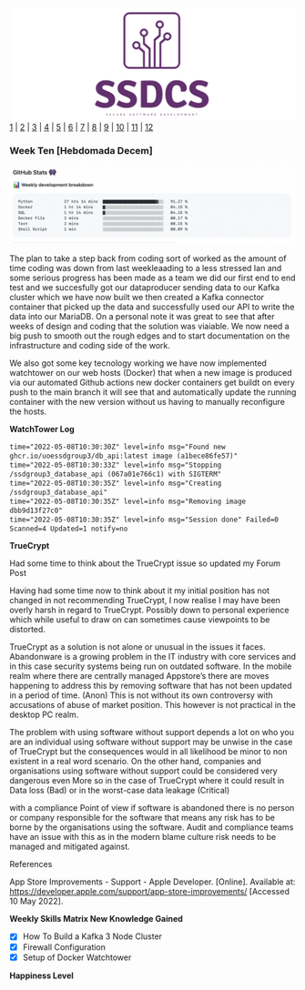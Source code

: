 ![Logo](Images/Logo.png)
[1](/MyPortfolio/SSDCS/Unit01.html) | [2](/MyPortfolio/SSDCS/Unit02.html) | [3](/MyPortfolio/SSDCS/Unit03.html) | [4](/MyPortfolio/SSDCS/Unit04.html) | [5](/MyPortfolio/SSDCS/Unit05.html) | [6](/MyPortfolio/SSDCS/Unit06.html) | [7](/MyPortfolio/SSDCS/Unit07.html) | [8](/MyPortfolio/SSDCS/Unit08.html) | [9](/MyPortfolio/SSDCS/Unit09.html) | [10](/MyPortfolio/SSDCS/Unit10.html) | [11](/MyPortfolio/SSDCS/Unit11.html) | [12](/MyPortfolio/SSDCS/Unit12.html)
### Week Ten [Hebdomada Decem]

![Logo](Images/Stats.png)

The plan to take a step back from coding sort of worked as the amount of time coding was down from last weekleaading to a less stressed Ian and some serious progress has been made as a team we did our first end to end test and we succesfully got our dataproducer sending data to our Kafka cluster which we have now built we then created a Kafka connector container that picked up the data and successfully used our API to write the data into our MariaDB. On a personal note it was great to see that after weeks of design and coding that the solution was viaiable. We now need a big push to smooth out the rough edges and to start documentation on the infrastructure and coding side of the work.

We also got some key tecnology working we have now implemented watchtower on our web hosts (Docker) that when a new image is produced via our automated Github actions new docker containers get buildt on every push to the main branch it will see that and automatically update the running container with the new version without us having to manually reconfigure the hosts. 

**WatchTower Log**

```shell
time="2022-05-08T10:30:30Z" level=info msg="Found new ghcr.io/uoessdgroup3/db_api:latest image (a1bece86fe57)"
time="2022-05-08T10:30:33Z" level=info msg="Stopping /ssdgroup3_database_api (067a01e766c1) with SIGTERM"
time="2022-05-08T10:30:35Z" level=info msg="Creating /ssdgroup3_database_api"
time="2022-05-08T10:30:35Z" level=info msg="Removing image dbb9d13f27c0"
time="2022-05-08T10:30:35Z" level=info msg="Session done" Failed=0 Scanned=4 Updated=1 notify=no
```

**TrueCrypt**

Had some time to think about the TrueCrypt issue so updated my Forum Post

Having had some time now to think about it my initial position has not changed in not recommending TrueCrypt, I now realise I may have been overly harsh in regard to TrueCrypt. Possibly down to personal experience which while useful to draw on can sometimes cause viewpoints to be distorted.

TrueCrypt as a solution is not alone or unusual in the issues it faces. Abandonware is a growing problem in the IT industry with core services and in this case security systems being run on outdated software. In the mobile realm where there are centrally managed Appstore’s there are moves happening to address this by removing software that has not been updated in a period of time. (Anon) This is not without its own controversy with accusations of abuse of market position. This however is not practical in the desktop PC realm.

The problem with using software without support depends a lot on who you are an individual using software without support may be unwise in the case of TrueCrypt but the consequences would in all likelihood be minor to non existent in a real word scenario. On the other hand, companies and organisations using software without support could be considered very dangerous even More so in the case of TrueCrypt where it could result in Data loss (Bad) or in the worst-case data leakage (Critical)

with a compliance Point of view if software is abandoned there is no person or company responsible for the software that means any risk has to be borne by the organisations using the software. Audit and compliance teams have an issue with this as in the modern blame culture risk needs to be managed and mitigated against.     

References

App Store Improvements - Support - Apple Developer. [Online]. Available at: https://developer.apple.com/support/app-store-improvements/ [Accessed 10 May 2022].

**Weekly Skills Matrix New Knowledge Gained**

- [x] How To Build a Kafka 3 Node Cluster 
- [x] Firewall Configuration
- [x] Setup of Docker Watchtower 

**Happiness Level**

